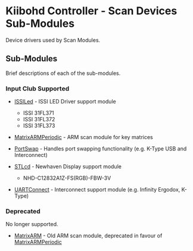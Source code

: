 # Kiibohd Controller - Scan Devices Sub-Modules

Device drivers used by Scan Modules.


## Sub-Modules

Brief descriptions of each of the sub-modules.

### Input Club Supported

* [ISSILed](ISSILed) - ISSI LED Driver support module

    - ISSI 31FL371
    - ISSI 31FL372
    - ISSI 31FL373

* [MatrixARMPeriodic](MatrixARMPeriodic) - ARM scan module for key matrices
* [PortSwap](PortSwap) - Handles port swapping functionality (e.g. K-Type USB and Interconnect)
* [STLcd](STLcd) - Newhaven Display support module

    - NHD-C12832A1Z-FS(RGB)-FBW-3V

* [UARTConnect](UARTConnect) - Interconnect support module (e.g. Infinity Ergodox, K-Type)


### Deprecated

No longer supported.

* [MatrixARM](Deprecated/MatrixARM) - Old ARM scan module, deprecated in favour of [MatrixARMPeriodic](MatrixARMPeriodic)

